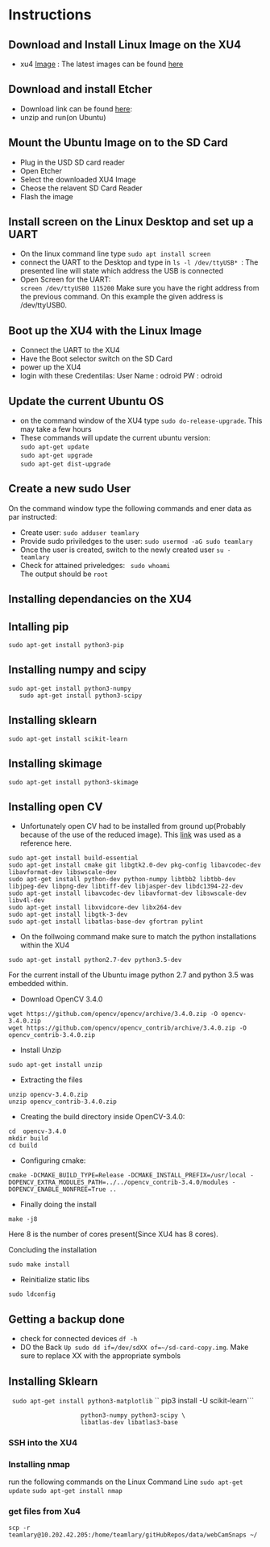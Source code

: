 # Instructions

## Download and Install Linux Image on the XU4 
 - xu4 [Image](https://odroid.in/ubuntu_16.04lts/ubuntu-16.04.3-4.14-mate-odroid-xu4-20171212.img.xz) :
 The latest images can be found [here](https://wiki.odroid.com/odroid-xu4/os_images/linux/ubuntu/ubuntu)

## Download and install Etcher 
 - Download link can be found [here](https://www.balena.io/etcher/):
 - unzip and run(on Ubuntu)
 
## Mount the Ubuntu Image on to the SD Card 
 - Plug in the USD SD card reader 
 - Open Etcher 
 - Select the downloaded XU4 Image 
 - Cheose the relavent SD Card Reader 
 - Flash the image

## Install screen on the Linux Desktop and set up a UART 
 - On the linux command line type `sudo apt install screen`
 - connect the UART to the Desktop and type in `ls -l /dev/ttyUSB* `: 
 The presented line will state which address the USB is connected 
 - Open Screen for the UART:  
    `screen /dev/ttyUSB0 115200` Make sure you have the right address from the previous command. On this example the given address is /dev/ttyUSB0. 

## Boot up the XU4 with the Linux Image 
- Connect the UART to the XU4
- Have the Boot selector switch on the SD Card 
- power up the XU4 
- login with these Credentilas:
User Name : odroid
PW  : odroid 

## Update the current Ubuntu OS 
 - on the command window of the XU4 type `sudo do-release-upgrade`. This may take a few hours
 - These commands will update the current ubuntu version: </br>
 ```sudo apt-get update``` </br>
 ```sudo apt-get upgrade``` </br>
```sudo apt-get dist-upgrade``` </br>

## Create a new sudo User 
On the command window type the following commands and ener data as par instructed:
- Create user:
`sudo adduser teamlary` </br> 
- Provide sudo priviledges to the user: 
`sudo usermod -aG sudo teamlary`</br>
- Once the user is created, switch to the newly created user
`su - teamlary`
- Check for attained priveledges:
` sudo whoami`</br>
The output should be `root`

## Installing dependancies on the XU4 

## Intalling pip 
```
sudo apt-get install python3-pip
```

##  Installing numpy and scipy 
```
sudo apt-get install python3-numpy 
   sudo apt-get install python3-scipy 
```
## Installing sklearn 
```
sudo apt-get install scikit-learn 
```

## Installing skimage 
```
sudo apt-get install python3-skimage
```

## Installing open CV 

- Unfortunately open CV had to be installed from ground up(Probably because of the use of the reduced image).
This [link](http://www.python36.com/how-to-install-opencv340-on-ubuntu1604/) was used as a reference here. 
```
sudo apt-get install build-essential 
sudo apt-get install cmake git libgtk2.0-dev pkg-config libavcodec-dev libavformat-dev libswscale-dev
sudo apt-get install python-dev python-numpy libtbb2 libtbb-dev libjpeg-dev libpng-dev libtiff-dev libjasper-dev libdc1394-22-dev
sudo apt-get install libavcodec-dev libavformat-dev libswscale-dev libv4l-dev
sudo apt-get install libxvidcore-dev libx264-dev
sudo apt-get install libgtk-3-dev
sudo apt-get install libatlas-base-dev gfortran pylint
```

- On the follwoing command make sure to match the python installations within the XU4 
```
sudo apt-get install python2.7-dev python3.5-dev
```
For the current install of the Ubuntu image python 2.7 and python 3.5 was embedded within.

- Download OpenCV 3.4.0  
```
wget https://github.com/opencv/opencv/archive/3.4.0.zip -O opencv-3.4.0.zip
wget https://github.com/opencv/opencv_contrib/archive/3.4.0.zip -O opencv_contrib-3.4.0.zip
```
- Install Unzip 
```
sudo apt-get install unzip
```
- Extracting the files 
```
unzip opencv-3.4.0.zip
unzip opencv_contrib-3.4.0.zip
```
- Creating the build directory inside OpenCV-3.4.0:
```
cd  opencv-3.4.0
mkdir build
cd build
```

- Configuring cmake:
```
cmake -DCMAKE_BUILD_TYPE=Release -DCMAKE_INSTALL_PREFIX=/usr/local -DOPENCV_EXTRA_MODULES_PATH=../../opencv_contrib-3.4.0/modules -DOPENCV_ENABLE_NONFREE=True ..
```
- Finally doing the install 
```
make -j8
```
Here 8 is the number of cores present(Since XU4 has 8 cores).  

Concluding the installation
```
sudo make install
```
- Reinitialize static libs 
```
sudo ldconfig
```
## Getting a backup done 

- check for connected devices ``df -h`` 
- DO the Back `Up sudo dd if=/dev/sdXX of=~/sd-card-copy.img`. Make sure to replace XX with the appropriate symbols

## Installing Sklearn

`` sudo apt-get install python3-matplotlib``
`` pip3 install -U scikit-learn```
 
 ```sudo apt-get install build-essential python3-dev python3-setuptools \
                     python3-numpy python3-scipy \
                     libatlas-dev libatlas3-base 
  ```
### SSH into the XU4 

### Installing nmap
run the following commands on the Linux Command Line
`sudo apt-get update`
`sudo apt-get install nmap` 

### get files from Xu4 
`scp -r teamlary@10.202.42.205:/home/teamlary/gitHubRepos/data/webCamSnaps ~/`

 
 
 
 
 
 
 
 
 
 
 
 
 
 
